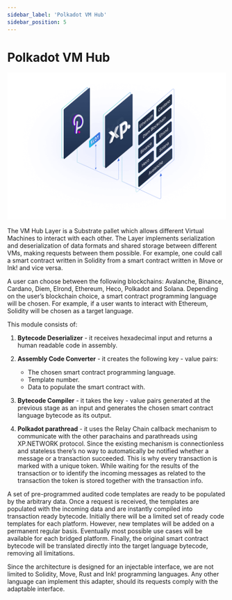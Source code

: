 ```yaml
---
sidebar_label: 'Polkadot VM Hub'
sidebar_position: 5
---
```


# Polkadot VM Hub

![Polkadot VM Hub](../../static/img/68.Polkadot.png)

The VM Hub Layer is a Substrate pallet which allows different Virtual Machines to interact with each other. The Layer implements serialization and deserialization of data formats and shared storage between different VMs, making requests between them possible. For example, one could call a smart contract written in Solidity from a smart contract written in Move or Ink! and vice versa.

A user can choose between the following blockchains: Avalanche, Binance, Cardano, Diem, Elrond, Ethereum, Heco, Polkadot and Solana. Depending on the user’s blockchain choice, a smart contract programming language will be chosen. For example, if a user wants to interact with Ethereum, Solidity will be chosen as a target language.

This module consists of:

1. **Bytecode Deserializer** - it receives hexadecimal input and returns a human readable code in assembly.
   
2. **Assembly Code Converter** - it  creates the following key - value pairs:
   * The chosen smart contract programming language.
   * Template number.
   * Data to populate the smart contract with.
  
3. **Bytecode Compiler** - it takes the key - value pairs generated at the previous stage as an input and generates the chosen smart contract language bytecode as its output.
   
4. **Polkadot parathread** - it uses the Relay Chain callback mechanism to communicate with the other parachains and parathreads using XP.NETWORK protocol. Since the existing mechanism is connectionless and stateless there’s no way to automatically be notified whether a message or a transaction succeeded. This is why every transaction is marked with a unique token. While waiting for the results of the transaction or to identify the incoming messages as related to the transaction the token is stored together with the transaction info.

A set of pre-programmed audited code templates are ready to be populated by the arbitrary data. Once a request is received, the templates are populated with the incoming data and are instantly compiled into transaction ready bytecode. Initially there will be a limited set of ready code templates for each platform. However, new templates will be added on a permanent regular basis. Eventually most possible use cases will be available for each bridged platform. Finally, the original smart contract bytecode will be translated directly into the target language bytecode, removing all limitations.

Since the architecture is designed for an injectable interface, we are not limited to Solidity, Move, Rust and Ink! programming languages. Any other language can implement this adapter, should its requests comply with the adaptable interface.